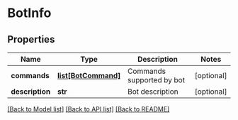 # BotInfo

## Properties
Name | Type | Description | Notes
------------ | ------------- | ------------- | -------------
**commands** | [**list[BotCommand]**](BotCommand.md) | Commands supported by bot | [optional] 
**description** | **str** | Bot description | [optional] 

[[Back to Model list]](../README.md#documentation-for-models) [[Back to API list]](../README.md#documentation-for-api-endpoints) [[Back to README]](../README.md)


